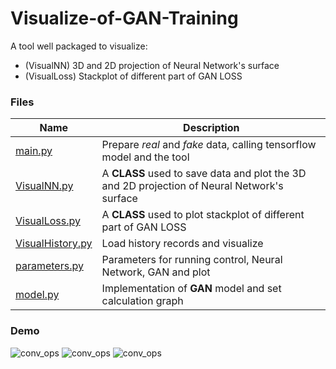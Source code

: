 # Visualize-of-GAN-Training
A tool well packaged to visualize:
- (VisualNN)   3D and 2D projection of Neural Network's surface 
- (VisualLoss) Stackplot of different part of GAN LOSS

### Files

| Name | Description |
| - | - |
| [main.py](https://github.com/Lyk98/Visualize-of-GAN-Training/blob/master/main.py) | Prepare $real$ and $fake$ data, calling tensorflow model and the tool|
| [VisualNN.py](https://github.com/Lyk98/Visualize-of-GAN-Training/blob/master/VisualNN.py) | A **CLASS** used to save data and plot the 3D and 2D projection of Neural Network's surface|
| [VisualLoss.py](https://github.com/Lyk98/Visualize-of-GAN-Training/blob/master/VisualLoss.py) | A **CLASS** used to plot stackplot of different part of GAN LOSS|
| [VisualHistory.py](https://github.com/Lyk98/Visualize-of-GAN-Training/blob/master/VisualHistory.py) | Load history records and visualize|
| [parameters.py](https://github.com/Lyk98/Visualize-of-GAN-Training/blob/master/parameters.py) | Parameters for running control, Neural Network, GAN and plot|
| [model.py](https://github.com/Lyk98/Visualize-of-GAN-Training/blob/master/model.py) | Implementation of **GAN** model and set calculation graph

### Demo
![conv_ops](https://github.com/Lyk98/Visualize-of-GAN-Training/blob/master/demo/3D.gif)
![conv_ops](https://github.com/Lyk98/Visualize-of-GAN-Training/blob/master/demo/2D.gif)
![conv_ops](https://github.com/Lyk98/Visualize-of-GAN-Training/blob/master/demo/Stackplot.gif)


